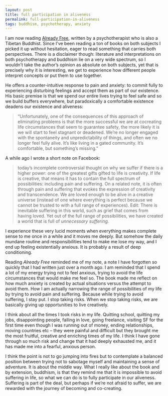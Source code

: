 ```yaml
---
layout: post
title: full participation in aliveness
permalink: full-participation-in-aliveness
tags: buddhism, psychotherapy, anxiety
---
```

I am now reading [Already Free](https://www.goodreads.com/book/show/12400671-already-free), written by a psychotherapist who is also a Tibetan Buddhist. Since I’ve been reading a ton of books on both subjects I picked it up without hesitation, eager to read something that carries both perspectives. There is a disclaimer though: literature and interpretations on both psychotherapy and buddhism lie on a very wide spectrum, so I wouldn’t take the author’s opinion as absolute on both subjects, yet that is precisely why it is interesting, we get to experience how different people interpret concepts or put them to use together.

He offers a counter-intuitive response to pain and anxiety: to commit fully to experiencing disturbing feelings and accept them as part of our existence. His basic premise is that we spend our entire lives trying to feel safe and so we build buffers everywhere, but paradoxically a comfortable existence deadens our existence and aliveness:

> “Unfortunately, one of the consequences of this approach of eliminating problems is that the more successful we are at cocreating life circumstances that seem to guarantee safety, the more likely it is we will start to feel stagnant or deadened. We’re no longer engaged with the spontaneity and unpredictability of things, and often we no longer feel fully alive. It’s like living in a gated community. It’s comfortable, but something’s missing.”

A while ago I wrote a short note on Facebook:

> today’s incomplete controversial thought on why we suffer if there is a higher power: one of the greatest gifts gifted to life is creativity. If life is creative, that means it has to contain the full spectrum of possibilities: including pain and suffering. On a related note, it is often through pain and suffering that evokes the expression of creativity and transcendence. We are loved enough to be alive in a creative universe (instead of one where everything is perfect because we cannot be trusted to with a full range of experiences). Edit: There is inevitable suffering in this world, such as grief that comes from having loved. Yet out of the full range of possibilities, we have created a world that is full of *unnecessary suffering*. 

I experience these very lucid moments when everything makes complete sense to me once in a while and it moves me deeply. But somehow the daily mundane routine and responsibilities tend to make me lose my way, and I end up feeling existentially anxious. It is probably a result of deep conditioning. 

Reading _Already Free_ reminded me of my note, a note I have forgotten so quickly that I had written just over a month ago. I am reminded that I spend a lot of my energy trying not to feel anxious, trying to avoid the life circumstances that would make me feel so. The book made me reflect on how much anxiety is created by actual situations versus the attempt to avoid them. How I am actually narrowing the range of possibilities of my life by trying to avoid pain and suffering. Because while trying to avoid suffering, I stay put. I stop taking risks. When we stop taking risks, we are basically giving up opportunities to live creatively.

I think about all the times I took risks in my life. Quitting school, quitting my jobs, disappointing people, falling in love, going freelance, visiting SF for the first time even though I was running out of money, ending relationships, moving countries etc – they were painful and difficult but they brought me the most fruitful, creative and enriching times of my life. I think I have gone through so much risk and change that it had deeply exhausted me, and it has made me into a fearful, anxious person. 

I think the point is not to go jumping into fires but to contemplate a balanced position between trying not to sabotage myself and maintaining a sense of adventure. It is about the middle way. What I really like about the book and by extension, buddhism, is that they remind me that it is impossible to avoid suffering in life, so what we can do is to fully participate in our aliveness. Suffering is part of the deal, but perhaps if we’re not afraid to suffer, we are rewarded with the journey of becoming and co-creating. 
